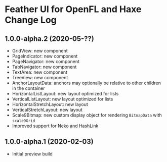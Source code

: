 # Feather UI for OpenFL and Haxe Change Log

## 1.0.0-alpha.2 (2020-05-??)

- GridView: new component
- PageIndicator: new component
- PageNavigator: new component
- TabNavigator: new component
- TextArea: new component
- TreeView: new component
- AnchorLayoutData: anchors may optionally be relative to other children in the container
- HorizontalListLayout: new layout optimized for lists
- VerticalListLayout: new layout optimized for lists
- HorizontalStretchLayout: new layout
- VerticalStretchLayout: new layout
- Scale9Bitmap: new custom display object for rendering `BitmapData` with `scale9Grid`
- Improved support for Neko and HashLink

## 1.0.0-alpha.1 (2020-02-03)

- Initial preview build